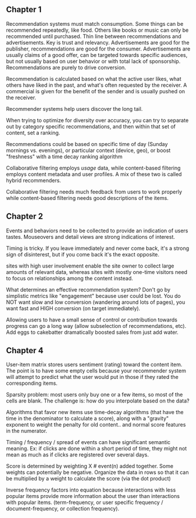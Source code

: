 ## Chapter 1
Recommendation systems must match consumption. Some things can be recommended repeatedly, like food. Others like books or music can only be recommended until purchased.
Thin line between recommendations and advertisements. Key is trust and relevancy. Advertisements are good for the publisher, recommendations are good for the consumer. Advertisements are usually claims of a good offer, can be targeted towards specific audiences, but not usually based on user behavior or with total lack of sponsorship. Recommendations are purely to drive conversion.

Recommendation is calculated based on what the active user likes, what others have liked in the past, and what's often requested by the receiver. A commercial is given for the benefit of the sender and is usually pushed on the receiver.

Recommender systems help users discover the long tail.

When trying to optimize for diversity over accuracy, you can try to separate out by category specific recommendations, and then within that set of content, set a ranking.

Recommendations could be based on specific time of day (Sunday mornings vs. evenings), or particular context (device, geo), or boost "freshness" with a time decay ranking algorithm

Collaborative filtering employs *usage* data, while content-based filtering employs content metadata and user profiles. A mix of these two is called hybrid recommenders.

Collaborative filtering needs much feedback from users to work properly while content-based filtering needs good descriptions of the items.

## Chapter 2

Events and behaviors need to be collected to provide an indication of users tastes. Mouseovers and detail views are strong indications of interest.

Timing is tricky. If you leave immediately and never come back, it's a strong sign of disinterest, but if you come back it's the exact opposite.

sites with high user involvement enable the site owner to collect large amounts of relevant data, whereas sites with mostly one-time visitors need to focus on relationships among the content instead.

What determines an effective recommendation system? Don't go by simplistic metrics like "engagement" because user could be lost. You do NOT want slow and low conversion (wandering around lots of pages), you want fast and HIGH conversion (on target immediately). 

Allowing users to have a small sense of control or contribution towards progress can go a long way (allow subselection of recommendations, etc). Add eggs to cakebatter dramatically boosted sales from just add water.

## Chapter 4

User-item matrix stores users sentiment (rating) toward the content item. The point is to have some empty cells because your recommender system will attempt to predict what the user would put in those if they rated the corresponding items.

Sparsity problem: most users only buy one or a few items, so most of the cells are blank. The challenge is: how do you interpolate based on the data?

Algorithms that favor new items use time-decay algorithms (that have the time in the denominator to calculate a score), along with a "gravity" exponent to weight the penalty for old content.. and normal score features in the numerator.

Timing / frequency / spread of events can have significant semantic meaning. Ex: if clicks are done within a short period of time, they might not mean as much as if clicks are registered over several days.

Score is determined by weighting X # event(n) added together. Some weights can potentially be negative. Organize the data in rows so that it can be multiplied by a weight to calculate the score (via the dot product)

Inverse frequency factors into equation because interactions with less popular items provide more information about the user than interactions with popular items. (term-frequency, or user specific frequency / document-frequency, or collection frequency).
